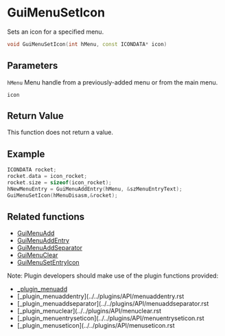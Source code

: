 # GuiMenuSetIcon

Sets an icon for a specified menu.

```c++
void GuiMenuSetIcon(int hMenu, const ICONDATA* icon)
```

## Parameters

`hMenu` Menu handle from a previously-added menu or from the main menu.

`icon` 

## Return Value

This function does not return a value.

## Example

```c++
ICONDATA rocket;
rocket.data = icon_rocket;
rocket.size = sizeof(icon_rocket);
hNewMenuEntry = GuiMenuAddEntry(hMenu, &szMenuEntryText);
GuiMenuSetIcon(hMenuDisasm,&rocket);

```

## Related functions

- [GuiMenuAdd](./GuiMenuAdd.md)
- [GuiMenuAddEntry](./GuiMenuAddEntry.md)
- [GuiMenuAddSeparator](./GuiMenuAddSeparator.md)
- [GuiMenuClear](./GuiMenuClear.md)
- [GuiMenuSetEntryIcon](./GuiMenuSetEntryIcon.md)

Note: Plugin developers should make use of the plugin functions provided:

- [_plugin_menuadd](../../plugins/API/menuadd.rst)
- [_plugin_menuaddentry](../../plugins/API/menuaddentry.rst
- [_plugin_menuaddseparator](../../plugins/API/menuaddseparator.rst
- [_plugin_menuclear](../../plugins/API/menuclear.rst
- [_plugin_menuentryseticon](../../plugins/API/menuentryseticon.rst
- [_plugin_menuseticon](../../plugins/API/menuseticon.rst




